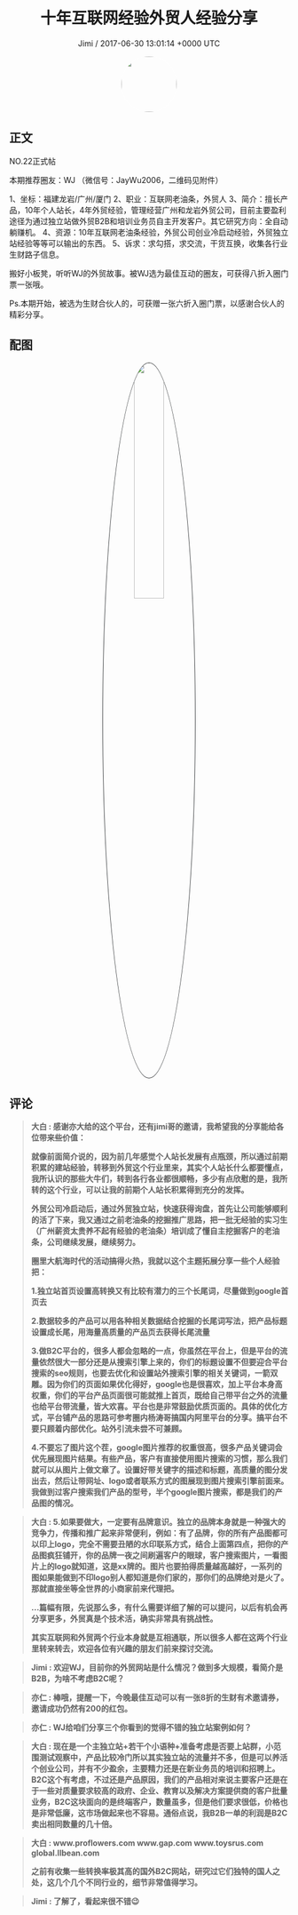 <h1 align="center">十年互联网经验外贸人经验分享</h1>
<p align="center">
    <a>Jimi / 2017-06-30 13:01:14 &#43;0000 UTC</a>
</p>

<div align="center">
    <img src="https://images.zsxq.com/FiWv5yIogjugrkjGNdMOpLbJJQQg?e=1590940799&amp;token=kIxbL07-8jAj8w1n4s9zv64FuZZNEATmlU_Vm6zD:3hf7dVV6u5P9ulK0iGgaBqJE7yo=" width="100" height="100" style="border:1px solid;border-radius:50%; color:#ffffff"/>
</div>

## 正文

<div>
  NO.22正式帖

本期推荐圈友：WJ
（微信号：JayWu2006，二维码见附件）

1、坐标：福建龙岩/广州/厦门
2、职业：互联网老油条，外贸人
3、简介：擅长产品，10年个人站长，4年外贸经验，管理经营广州和龙岩外贸公司，目前主要盈利途径为通过独立站做外贸B2B和培训业务员自主开发客户。其它研究方向：全自动躺赚机。
4、资源：10年互联网老油条经验，外贸公司创业冷启动经验，外贸独立站经验等等可以输出的东西。
5、诉求：求勾搭，求交流，干货互换，收集各行业生财路子信息。

搬好小板凳，听听WJ的外贸故事。被WJ选为最佳互动的圈友，可获得八折入圈门票一张哦。

Ps.本期开始，被选为生财合伙人的，可获赠一张六折入圈门票，以感谢合伙人的精彩分享。
</div>

## 配图
<div class="image" align="center">

<img src="https://images.zsxq.com/FqEtRa4paHq9edq5BdlT2EuEqtrg?e=1590940799&amp;token=kIxbL07-8jAj8w1n4s9zv64FuZZNEATmlU_Vm6zD:sxU7wTfTypep1GAj3_-yRC6JlEs=" width="33%" height="33%" style="border:1px solid;border-radius:50%; color:#3c3f41"/>

</div>

## 评论

<div align="left">
<div>

<blockquote >
<span> <strong>大白 : 感谢亦大给的这个平台，还有jimi哥的邀请，我希望我的分享能给各位带来些价值：

就像前面简介说的，因为前几年感觉个人站长发展有点瓶颈，所以通过前期积累的建站经验，转移到外贸这个行业里来，其实个人站长什么都要懂点，我所认识的那些大牛们，转到各行各业都很顺畅，多少有点欣慰的是，我所转的这个行业，可以让我的前期个人站长积累得到充分的发挥。

外贸公司冷启动后，通过外贸独立站，快速获得询盘，首先让公司能够顺利的活了下来，我又通过之前老油条的挖掘推广思路，把一批无经验的实习生（广州薪资太贵养不起有经验的老油条）培训成了懂自主挖掘客户的老油条，公司继续发展，继续努力。

圈里大航海时代的活动搞得火热，我就以这个主题拓展分享一些个人经验把：

1.独立站首页设置高转换又有比较有潜力的三个长尾词，尽量做到google首页去

2.数据较多的产品可以用各种相关数据结合挖掘的长尾词写法，把产品标题设置成长尾，用海量高质量的产品页去获得长尾流量

3.做B2C平台的，很多人都会忽略的一点，你虽然在平台上，但是平台的流量依然很大一部分还是从搜索引擎上来的，你们的标题设置不但要迎合平台搜索的seo规则，也要去优化和设置站外搜索引擎的相关关键词，一箭双雕。因为你们的页面如果优化得好，google也是很喜欢，加上平台本身高权重，你们的平台产品页面很可能就推上首页，既给自己带平台之外的流量也给平台带流量，皆大欢喜。平台也是非常鼓励优质页面的。具体的优化方式，平台铺产品的思路可参考圈内杨涛哥搞国内阿里平台的分享。搞平台不要只顾着内部优化。站外引流未尝不可兼顾。

4.不要忘了图片这个茬，google图片推荐的权重很高，很多产品关键词会优先展现图片结果。有些产品，客户有直接使用图片搜索的习惯，那么我们就可以从图片上做文章了。设置好带关键字的描述和标题，高质量的图分发出去，然后让带网址、logo或者联系方式的图展现到图片搜索引擎前面来。我做到过客户搜索我们产品的型号，半个google图片搜索，都是我们的产品图的情况。 </strong></span>
</blockquote>

<blockquote >
<span> <strong>大白 : 5.如果要做大，一定要有品牌意识。独立的品牌本身就是一种强大的竞争力，传播和推广起来非常便利，例如：有了品牌，你的所有产品图都可以印上logo，完全不需要丑陋的水印联系方式，结合上面第四点，把你的产品图疯狂铺开，你的品牌一夜之间刷遍客户的眼球，客户搜索图片，一看图片上的logo就知道，这是xx牌的。图片也要拍得质量越高越好，一系列的图如果能做到不印logo别人都知道是你们家的，那你们的品牌绝对是火了。那就直接坐等全世界的小商家前来代理把。

...篇幅有限，先说那么多，有什么需要详细了解的可以提问，以后有机会再分享更多，外贸真是个技术活，确实非常具有挑战性。

其实互联网和外贸两个行业本身就是互相通联，所以很多人都在这两个行业里转来转去，欢迎各位有兴趣的朋友们前来探讨交流。 </strong></span>
</blockquote>

<blockquote >
<span> <strong>Jimi : 欢迎WJ，目前你的外贸网站是什么情况？做到多大规模，看简介是B2B，为啥不考虑B2C呢？ </strong></span>
</blockquote>

<blockquote >
<span> <strong>亦仁 : 棒哦，提醒一下，今晚最佳互动可以有一张8折的生财有术邀请券，邀请成功仍然有200的红包。 </strong></span>
</blockquote>

<blockquote >
<span> <strong>亦仁 : WJ给咱们分享三个你看到的觉得不错的独立站案例如何？ </strong></span>
</blockquote>

<blockquote >
<span> <strong>大白 : 现在是一个主独立站&#43;若干个小语种&#43;准备考虑是否要上站群，小范围测试观察中，产品比较冷门所以其实独立站的流量并不多，但是可以养活个创业公司，并有不少盈余，主要精力还是在新业务员的培训和招聘上。B2C这个有考虑，不过还是产品原因，我们的产品相对来说主要客户还是在于一些对质量要求较高的政府、企业、教育以及解决方案提供商的客户批量业务，B2C这块面向的是终端客户，数量虽多，但是他们要求很低，价格也是非常低廉，这市场做起来也不容易。通俗点说，我B2B一单的利润是B2C卖出相同数量的几十倍。 </strong></span>
</blockquote>

<blockquote >
<span> <strong>大白 : www.proflowers.com  
www.gap.com
www.toysrus.com
global.llbean.com

之前有收集一些转换率极其高的国外B2C网站，研究过它们独特的国人之处，这几个几个不同行业的，细节非常值得学习。 </strong></span>
</blockquote>

<blockquote >
<span> <strong>Jimi : 了解了，看起来很不错😉 </strong></span>
</blockquote>

</div>
</div>